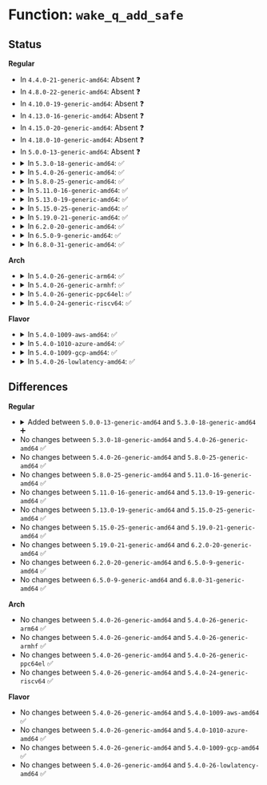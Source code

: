 # Function: <code>wake_q_add_safe</code>

## Status
<b>Regular</b>
<ul>
<li>
In <code>4.4.0-21-generic-amd64</code>: Absent ❓
</li>
<li>
In <code>4.8.0-22-generic-amd64</code>: Absent ❓
</li>
<li>
In <code>4.10.0-19-generic-amd64</code>: Absent ❓
</li>
<li>
In <code>4.13.0-16-generic-amd64</code>: Absent ❓
</li>
<li>
In <code>4.15.0-20-generic-amd64</code>: Absent ❓
</li>
<li>
In <code>4.18.0-10-generic-amd64</code>: Absent ❓
</li>
<li>
In <code>5.0.0-13-generic-amd64</code>: Absent ❓
</li>
<li>
<details>
<summary>In <code>5.3.0-18-generic-amd64</code>: ✅</summary>

```c
void wake_q_add_safe(struct wake_q_head * head, struct task_struct * task)
```

```json
{
  "name": "wake_q_add_safe",
  "collision_type": "Unique Global",
  "inline_type": "No",
  "funcs": [
    {
      "addr": 18446744071579686736,
      "name": "wake_q_add_safe",
      "external": true,
      "loc": "kernel/sched/core.c:472",
      "file": "kernel/sched/core.c",
      "inline": "seen, unknown",
      "caller_inline": [],
      "caller_func": [
        "kernel/locking/rwsem.c:rwsem_mark_wake",
        "kernel/futex.c:mark_wake_futex"
      ]
    }
  ],
  "symbols": [
    {
      "addr": 18446744071579686736,
      "name": "wake_q_add_safe",
      "section": ".text",
      "bind": "STB_GLOBAL",
      "size": 72
    }
  ]
}
```
</details>
</li>
<li>
<details>
<summary>In <code>5.4.0-26-generic-amd64</code>: ✅</summary>

```c
void wake_q_add_safe(struct wake_q_head * head, struct task_struct * task)
```

```json
{
  "name": "wake_q_add_safe",
  "collision_type": "Unique Global",
  "inline_type": "No",
  "funcs": [
    {
      "addr": 18446744071579726464,
      "name": "wake_q_add_safe",
      "external": true,
      "loc": "kernel/sched/core.c:472",
      "file": "kernel/sched/core.c",
      "inline": "seen, unknown",
      "caller_inline": [],
      "caller_func": [
        "kernel/locking/rwsem.c:rwsem_mark_wake",
        "kernel/futex.c:mark_wake_futex"
      ]
    }
  ],
  "symbols": [
    {
      "addr": 18446744071579726464,
      "name": "wake_q_add_safe",
      "section": ".text",
      "bind": "STB_GLOBAL",
      "size": 72
    }
  ]
}
```
</details>
</li>
<li>
<details>
<summary>In <code>5.8.0-25-generic-amd64</code>: ✅</summary>

```c
void wake_q_add_safe(struct wake_q_head * head, struct task_struct * task)
```

```json
{
  "name": "wake_q_add_safe",
  "collision_type": "Unique Global",
  "inline_type": "No",
  "funcs": [
    {
      "addr": 18446744071579770064,
      "name": "wake_q_add_safe",
      "external": true,
      "loc": "kernel/sched/core.c:475",
      "file": "kernel/sched/core.c",
      "inline": "seen, unknown",
      "caller_inline": [],
      "caller_func": [
        "kernel/locking/rwsem.c:rwsem_mark_wake",
        "kernel/futex.c:mark_wake_futex",
        "ipc/msg.c:expunge_all",
        "ipc/sem.c:freeary",
        "ipc/sem.c:freeary",
        "ipc/sem.c:freeary",
        "ipc/sem.c:freeary",
        "ipc/sem.c:update_queue",
        "ipc/sem.c:wake_const_ops",
        "ipc/mqueue.c:do_mq_timedreceive",
        "ipc/mqueue.c:do_mq_timedsend"
      ]
    }
  ],
  "symbols": [
    {
      "addr": 18446744071579770064,
      "name": "wake_q_add_safe",
      "section": ".text",
      "bind": "STB_GLOBAL",
      "size": 102
    }
  ]
}
```
</details>
</li>
<li>
<details>
<summary>In <code>5.11.0-16-generic-amd64</code>: ✅</summary>

```c
void wake_q_add_safe(struct wake_q_head * head, struct task_struct * task)
```

```json
{
  "name": "wake_q_add_safe",
  "collision_type": "Unique Global",
  "inline_type": "No",
  "funcs": [
    {
      "addr": 18446744071579758768,
      "name": "wake_q_add_safe",
      "external": true,
      "loc": "kernel/sched/core.c:564",
      "file": "kernel/sched/core.c",
      "inline": "seen, unknown",
      "caller_inline": [],
      "caller_func": [
        "kernel/locking/rwsem.c:rwsem_mark_wake",
        "kernel/futex.c:mark_wake_futex",
        "ipc/msg.c:expunge_all",
        "ipc/sem.c:freeary",
        "ipc/sem.c:freeary",
        "ipc/sem.c:freeary",
        "ipc/sem.c:freeary",
        "ipc/sem.c:update_queue",
        "ipc/sem.c:wake_const_ops",
        "ipc/mqueue.c:do_mq_timedreceive",
        "ipc/mqueue.c:do_mq_timedsend"
      ]
    }
  ],
  "symbols": [
    {
      "addr": 18446744071579758768,
      "name": "wake_q_add_safe",
      "section": ".text",
      "bind": "STB_GLOBAL",
      "size": 102
    }
  ]
}
```
</details>
</li>
<li>
<details>
<summary>In <code>5.13.0-19-generic-amd64</code>: ✅</summary>

```c
void wake_q_add_safe(struct wake_q_head * head, struct task_struct * task)
```

```json
{
  "name": "wake_q_add_safe",
  "collision_type": "Unique Global",
  "inline_type": "No",
  "funcs": [
    {
      "addr": 18446744071579766096,
      "name": "wake_q_add_safe",
      "external": true,
      "loc": "kernel/sched/core.c:574",
      "file": "kernel/sched/core.c",
      "inline": "seen, unknown",
      "caller_inline": [],
      "caller_func": [
        "kernel/locking/rwsem.c:rwsem_mark_wake",
        "kernel/futex.c:mark_wake_futex",
        "ipc/msg.c:expunge_all",
        "ipc/sem.c:freeary",
        "ipc/sem.c:freeary",
        "ipc/sem.c:freeary",
        "ipc/sem.c:freeary",
        "ipc/sem.c:update_queue",
        "ipc/sem.c:wake_const_ops",
        "ipc/mqueue.c:do_mq_timedreceive",
        "ipc/mqueue.c:do_mq_timedsend"
      ]
    }
  ],
  "symbols": [
    {
      "addr": 18446744071579766096,
      "name": "wake_q_add_safe",
      "section": ".text",
      "bind": "STB_GLOBAL",
      "size": 96
    }
  ]
}
```
</details>
</li>
<li>
<details>
<summary>In <code>5.15.0-25-generic-amd64</code>: ✅</summary>

```c
void wake_q_add_safe(struct wake_q_head * head, struct task_struct * task)
```

```json
{
  "name": "wake_q_add_safe",
  "collision_type": "Unique Global",
  "inline_type": "No",
  "funcs": [
    {
      "addr": 18446744071579851920,
      "name": "wake_q_add_safe",
      "external": true,
      "loc": "kernel/sched/core.c:927",
      "file": "kernel/sched/core.c",
      "inline": "seen, unknown",
      "caller_inline": [],
      "caller_func": [
        "kernel/locking/rwsem.c:rwsem_mark_wake",
        "kernel/futex.c:mark_wake_futex",
        "ipc/msg.c:expunge_all",
        "ipc/sem.c:freeary",
        "ipc/sem.c:freeary",
        "ipc/sem.c:freeary",
        "ipc/sem.c:freeary",
        "ipc/sem.c:update_queue",
        "ipc/sem.c:wake_const_ops",
        "ipc/mqueue.c:do_mq_timedreceive",
        "ipc/mqueue.c:do_mq_timedsend"
      ]
    }
  ],
  "symbols": [
    {
      "addr": 18446744071579851920,
      "name": "wake_q_add_safe",
      "section": ".text",
      "bind": "STB_GLOBAL",
      "size": 96
    }
  ]
}
```
</details>
</li>
<li>
<details>
<summary>In <code>5.19.0-21-generic-amd64</code>: ✅</summary>

```c
void wake_q_add_safe(struct wake_q_head * head, struct task_struct * task)
```

```json
{
  "name": "wake_q_add_safe",
  "collision_type": "Unique Global",
  "inline_type": "No",
  "funcs": [
    {
      "addr": 18446744071579962800,
      "name": "wake_q_add_safe",
      "external": true,
      "loc": "kernel/sched/core.c:997",
      "file": "kernel/sched/core.c",
      "inline": "seen, unknown",
      "caller_inline": [],
      "caller_func": [
        "kernel/locking/rwsem.c:rwsem_mark_wake",
        "kernel/futex/waitwake.c:futex_wake_mark",
        "ipc/msg.c:expunge_all",
        "ipc/sem.c:freeary",
        "ipc/sem.c:freeary",
        "ipc/sem.c:freeary",
        "ipc/sem.c:freeary",
        "ipc/sem.c:update_queue",
        "ipc/sem.c:wake_const_ops",
        "ipc/mqueue.c:do_mq_timedreceive",
        "ipc/mqueue.c:do_mq_timedsend"
      ]
    }
  ],
  "symbols": [
    {
      "addr": 18446744071579962800,
      "name": "wake_q_add_safe",
      "section": ".text",
      "bind": "STB_GLOBAL",
      "size": 152
    }
  ]
}
```
</details>
</li>
<li>
<details>
<summary>In <code>6.2.0-20-generic-amd64</code>: ✅</summary>

```c
void wake_q_add_safe(struct wake_q_head * head, struct task_struct * task)
```

```json
{
  "name": "wake_q_add_safe",
  "collision_type": "Unique Global",
  "inline_type": "No",
  "funcs": [
    {
      "addr": 18446744071580122448,
      "name": "wake_q_add_safe",
      "external": true,
      "loc": "kernel/sched/core.c:985",
      "file": "kernel/sched/core.c",
      "inline": "seen, unknown",
      "caller_inline": [],
      "caller_func": [
        "kernel/locking/rwsem.c:rwsem_mark_wake",
        "kernel/futex/waitwake.c:futex_wake_mark",
        "ipc/msg.c:expunge_all",
        "ipc/sem.c:freeary",
        "ipc/sem.c:freeary",
        "ipc/sem.c:freeary",
        "ipc/sem.c:freeary",
        "ipc/sem.c:update_queue",
        "ipc/sem.c:wake_const_ops",
        "ipc/mqueue.c:do_mq_timedreceive",
        "ipc/mqueue.c:do_mq_timedsend"
      ]
    }
  ],
  "symbols": [
    {
      "addr": 18446744071580122448,
      "name": "wake_q_add_safe",
      "section": ".text",
      "bind": "STB_GLOBAL",
      "size": 152
    }
  ]
}
```
</details>
</li>
<li>
<details>
<summary>In <code>6.5.0-9-generic-amd64</code>: ✅</summary>

```c
void wake_q_add_safe(struct wake_q_head * head, struct task_struct * task)
```

```json
{
  "name": "wake_q_add_safe",
  "collision_type": "Unique Global",
  "inline_type": "No",
  "funcs": [
    {
      "addr": 18446744071580184176,
      "name": "wake_q_add_safe",
      "external": true,
      "loc": "kernel/sched/core.c:1007",
      "file": "kernel/sched/core.c",
      "inline": "seen, unknown",
      "caller_inline": [],
      "caller_func": [
        "kernel/locking/rwsem.c:rwsem_mark_wake",
        "ipc/msg.c:expunge_all",
        "ipc/sem.c:freeary",
        "ipc/sem.c:freeary",
        "ipc/sem.c:freeary",
        "ipc/sem.c:freeary",
        "ipc/sem.c:update_queue",
        "ipc/sem.c:wake_const_ops",
        "ipc/mqueue.c:do_mq_timedreceive",
        "ipc/mqueue.c:do_mq_timedsend"
      ]
    }
  ],
  "symbols": [
    {
      "addr": 18446744071580184176,
      "name": "wake_q_add_safe",
      "section": ".text",
      "bind": "STB_GLOBAL",
      "size": 152
    }
  ]
}
```
</details>
</li>
<li>
<details>
<summary>In <code>6.8.0-31-generic-amd64</code>: ✅</summary>

```c
void wake_q_add_safe(struct wake_q_head * head, struct task_struct * task)
```

```json
{
  "name": "wake_q_add_safe",
  "collision_type": "Unique Global",
  "inline_type": "No",
  "funcs": [
    {
      "addr": 18446744071580231328,
      "name": "wake_q_add_safe",
      "external": true,
      "loc": "kernel/sched/core.c:1007",
      "file": "kernel/sched/core.c",
      "inline": "seen, unknown",
      "caller_inline": [],
      "caller_func": [
        "kernel/locking/rwsem.c:rwsem_mark_wake",
        "kernel/futex/waitwake.c:futex_wake_mark",
        "ipc/msg.c:expunge_all",
        "ipc/sem.c:freeary",
        "ipc/sem.c:freeary",
        "ipc/sem.c:freeary",
        "ipc/sem.c:freeary",
        "ipc/sem.c:update_queue",
        "ipc/sem.c:wake_const_ops",
        "ipc/mqueue.c:do_mq_timedreceive",
        "ipc/mqueue.c:do_mq_timedsend"
      ]
    }
  ],
  "symbols": [
    {
      "addr": 18446744071580231328,
      "name": "wake_q_add_safe",
      "section": ".text",
      "bind": "STB_GLOBAL",
      "size": 152
    }
  ]
}
```
</details>
</li>
</ul>
<b>Arch</b>
<ul>
<li>
<details>
<summary>In <code>5.4.0-26-generic-arm64</code>: ✅</summary>

```c
void wake_q_add_safe(struct wake_q_head * head, struct task_struct * task)
```

```json
{
  "name": "wake_q_add_safe",
  "collision_type": "Unique Global",
  "inline_type": "No",
  "funcs": [
    {
      "addr": 18446603336490909104,
      "name": "wake_q_add_safe",
      "external": true,
      "loc": "kernel/sched/core.c:472",
      "file": "kernel/sched/core.c",
      "inline": "seen, unknown",
      "caller_inline": [],
      "caller_func": [
        "kernel/locking/rwsem.c:rwsem_mark_wake",
        "kernel/futex.c:mark_wake_futex"
      ]
    }
  ],
  "symbols": [
    {
      "addr": 18446603336490909104,
      "name": "wake_q_add_safe",
      "section": ".text",
      "bind": "STB_GLOBAL",
      "size": 144
    }
  ]
}
```
</details>
</li>
<li>
<details>
<summary>In <code>5.4.0-26-generic-armhf</code>: ✅</summary>

```c
void wake_q_add_safe(struct wake_q_head * head, struct task_struct * task)
```

```json
{
  "name": "wake_q_add_safe",
  "collision_type": "Unique Global",
  "inline_type": "No",
  "funcs": [
    {
      "addr": 3224922112,
      "name": "wake_q_add_safe",
      "external": true,
      "loc": "kernel/sched/core.c:472",
      "file": "kernel/sched/core.c",
      "inline": "seen, unknown",
      "caller_inline": [],
      "caller_func": [
        "kernel/locking/rwsem.c:rwsem_mark_wake",
        "kernel/futex.c:mark_wake_futex"
      ]
    }
  ],
  "symbols": [
    {
      "addr": 3224922112,
      "name": "wake_q_add_safe",
      "section": ".text",
      "bind": "STB_GLOBAL",
      "size": 120
    }
  ]
}
```
</details>
</li>
<li>
<details>
<summary>In <code>5.4.0-26-generic-ppc64el</code>: ✅</summary>

```c
void wake_q_add_safe(struct wake_q_head * head, struct task_struct * task)
```

```json
{
  "name": "wake_q_add_safe",
  "collision_type": "Unique Global",
  "inline_type": "No",
  "funcs": [
    {
      "addr": 13835058055283749520,
      "name": "wake_q_add_safe",
      "external": true,
      "loc": "kernel/sched/core.c:472",
      "file": "kernel/sched/core.c",
      "inline": "seen, unknown",
      "caller_inline": [],
      "caller_func": [
        "kernel/locking/rwsem.c:rwsem_mark_wake",
        "kernel/futex.c:mark_wake_futex"
      ]
    }
  ],
  "symbols": [
    {
      "addr": 13835058055283749520,
      "name": "wake_q_add_safe",
      "section": ".text",
      "bind": "STB_GLOBAL",
      "size": 160
    }
  ]
}
```
</details>
</li>
<li>
<details>
<summary>In <code>5.4.0-24-generic-riscv64</code>: ✅</summary>

```c
void wake_q_add_safe(struct wake_q_head * head, struct task_struct * task)
```

```json
{
  "name": "wake_q_add_safe",
  "collision_type": "Unique Global",
  "inline_type": "No",
  "funcs": [
    {
      "addr": 18446743936271548348,
      "name": "wake_q_add_safe",
      "external": true,
      "loc": "kernel/sched/core.c:472",
      "file": "kernel/sched/core.c",
      "inline": "seen, unknown",
      "caller_inline": [],
      "caller_func": [
        "kernel/locking/rwsem.c:rwsem_mark_wake",
        "kernel/futex.c:mark_wake_futex"
      ]
    }
  ],
  "symbols": [
    {
      "addr": 18446743936271548348,
      "name": "wake_q_add_safe",
      "section": ".text",
      "bind": "STB_GLOBAL",
      "size": 100
    }
  ]
}
```
</details>
</li>
</ul>
<b>Flavor</b>
<ul>
<li>
<details>
<summary>In <code>5.4.0-1009-aws-amd64</code>: ✅</summary>

```c
void wake_q_add_safe(struct wake_q_head * head, struct task_struct * task)
```

```json
{
  "name": "wake_q_add_safe",
  "collision_type": "Unique Global",
  "inline_type": "No",
  "funcs": [
    {
      "addr": 18446744071579703120,
      "name": "wake_q_add_safe",
      "external": true,
      "loc": "kernel/sched/core.c:472",
      "file": "kernel/sched/core.c",
      "inline": "seen, unknown",
      "caller_inline": [],
      "caller_func": [
        "kernel/locking/rwsem.c:rwsem_mark_wake",
        "kernel/futex.c:mark_wake_futex"
      ]
    }
  ],
  "symbols": [
    {
      "addr": 18446744071579703120,
      "name": "wake_q_add_safe",
      "section": ".text",
      "bind": "STB_GLOBAL",
      "size": 72
    }
  ]
}
```
</details>
</li>
<li>
<details>
<summary>In <code>5.4.0-1010-azure-amd64</code>: ✅</summary>

```c
void wake_q_add_safe(struct wake_q_head * head, struct task_struct * task)
```

```json
{
  "name": "wake_q_add_safe",
  "collision_type": "Unique Global",
  "inline_type": "No",
  "funcs": [
    {
      "addr": 18446744071579630864,
      "name": "wake_q_add_safe",
      "external": true,
      "loc": "kernel/sched/core.c:472",
      "file": "kernel/sched/core.c",
      "inline": "seen, unknown",
      "caller_inline": [],
      "caller_func": [
        "kernel/locking/rwsem.c:rwsem_mark_wake",
        "kernel/futex.c:mark_wake_futex"
      ]
    }
  ],
  "symbols": [
    {
      "addr": 18446744071579630864,
      "name": "wake_q_add_safe",
      "section": ".text",
      "bind": "STB_GLOBAL",
      "size": 72
    }
  ]
}
```
</details>
</li>
<li>
<details>
<summary>In <code>5.4.0-1009-gcp-amd64</code>: ✅</summary>

```c
void wake_q_add_safe(struct wake_q_head * head, struct task_struct * task)
```

```json
{
  "name": "wake_q_add_safe",
  "collision_type": "Unique Global",
  "inline_type": "No",
  "funcs": [
    {
      "addr": 18446744071579695376,
      "name": "wake_q_add_safe",
      "external": true,
      "loc": "kernel/sched/core.c:472",
      "file": "kernel/sched/core.c",
      "inline": "seen, unknown",
      "caller_inline": [],
      "caller_func": [
        "kernel/locking/rwsem.c:rwsem_mark_wake",
        "kernel/futex.c:mark_wake_futex"
      ]
    }
  ],
  "symbols": [
    {
      "addr": 18446744071579695376,
      "name": "wake_q_add_safe",
      "section": ".text",
      "bind": "STB_GLOBAL",
      "size": 72
    }
  ]
}
```
</details>
</li>
<li>
<details>
<summary>In <code>5.4.0-26-lowlatency-amd64</code>: ✅</summary>

```c
void wake_q_add_safe(struct wake_q_head * head, struct task_struct * task)
```

```json
{
  "name": "wake_q_add_safe",
  "collision_type": "Unique Global",
  "inline_type": "No",
  "funcs": [
    {
      "addr": 18446744071579733552,
      "name": "wake_q_add_safe",
      "external": true,
      "loc": "kernel/sched/core.c:472",
      "file": "kernel/sched/core.c",
      "inline": "seen, unknown",
      "caller_inline": [],
      "caller_func": [
        "kernel/locking/rwsem.c:rwsem_mark_wake",
        "kernel/futex.c:mark_wake_futex"
      ]
    }
  ],
  "symbols": [
    {
      "addr": 18446744071579733552,
      "name": "wake_q_add_safe",
      "section": ".text",
      "bind": "STB_GLOBAL",
      "size": 72
    }
  ]
}
```
</details>
</li>
</ul>

## Differences
<b>Regular</b>
<ul>
<li>
<details>
<summary>Added between <code>5.0.0-13-generic-amd64</code> and <code>5.3.0-18-generic-amd64</code> ➕</summary>

```c
void wake_q_add_safe(struct wake_q_head * head, struct task_struct * task)
```
</details>
</li>
<li>
No changes between <code>5.3.0-18-generic-amd64</code> and <code>5.4.0-26-generic-amd64</code> ✅
</li>
<li>
No changes between <code>5.4.0-26-generic-amd64</code> and <code>5.8.0-25-generic-amd64</code> ✅
</li>
<li>
No changes between <code>5.8.0-25-generic-amd64</code> and <code>5.11.0-16-generic-amd64</code> ✅
</li>
<li>
No changes between <code>5.11.0-16-generic-amd64</code> and <code>5.13.0-19-generic-amd64</code> ✅
</li>
<li>
No changes between <code>5.13.0-19-generic-amd64</code> and <code>5.15.0-25-generic-amd64</code> ✅
</li>
<li>
No changes between <code>5.15.0-25-generic-amd64</code> and <code>5.19.0-21-generic-amd64</code> ✅
</li>
<li>
No changes between <code>5.19.0-21-generic-amd64</code> and <code>6.2.0-20-generic-amd64</code> ✅
</li>
<li>
No changes between <code>6.2.0-20-generic-amd64</code> and <code>6.5.0-9-generic-amd64</code> ✅
</li>
<li>
No changes between <code>6.5.0-9-generic-amd64</code> and <code>6.8.0-31-generic-amd64</code> ✅
</li>
</ul>
<b>Arch</b>
<ul>
<li>
No changes between <code>5.4.0-26-generic-amd64</code> and <code>5.4.0-26-generic-arm64</code> ✅
</li>
<li>
No changes between <code>5.4.0-26-generic-amd64</code> and <code>5.4.0-26-generic-armhf</code> ✅
</li>
<li>
No changes between <code>5.4.0-26-generic-amd64</code> and <code>5.4.0-26-generic-ppc64el</code> ✅
</li>
<li>
No changes between <code>5.4.0-26-generic-amd64</code> and <code>5.4.0-24-generic-riscv64</code> ✅
</li>
</ul>
<b>Flavor</b>
<ul>
<li>
No changes between <code>5.4.0-26-generic-amd64</code> and <code>5.4.0-1009-aws-amd64</code> ✅
</li>
<li>
No changes between <code>5.4.0-26-generic-amd64</code> and <code>5.4.0-1010-azure-amd64</code> ✅
</li>
<li>
No changes between <code>5.4.0-26-generic-amd64</code> and <code>5.4.0-1009-gcp-amd64</code> ✅
</li>
<li>
No changes between <code>5.4.0-26-generic-amd64</code> and <code>5.4.0-26-lowlatency-amd64</code> ✅
</li>
</ul>
